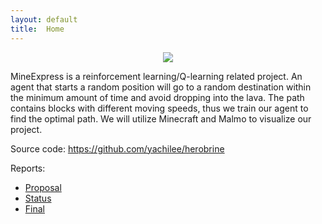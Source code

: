 ```yaml
---
layout: default
title:  Home
---
```

<p align="center">
  <img src="image/minecraft">
</p>

MineExpress is a reinforcement learning/Q-learning related project. An agent that starts a random position will go to a random destination within the minimum amount of time and avoid dropping into the lava. The path contains blocks with different moving speeds, thus we train our agent to find the optimal path. We will utilize Minecraft and Malmo to visualize our project. 




Source code: https://github.com/yachilee/herobrine

Reports:

- [Proposal](proposal.html)
- [Status](status.html)
- [Final](final.html)
